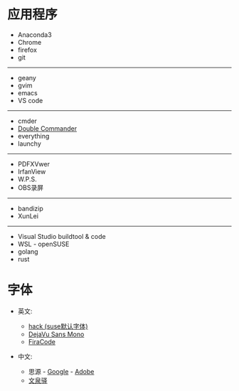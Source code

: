 # 应用程序

- Anaconda3
- Chrome
- firefox
- git
---
- geany
- gvim
- emacs
- VS code
---
- cmder
- [Double Commander](https://doublecmd.sourceforge.io/)
- everything
- launchy
---
- PDFXVwer
- IrfanView
- W.P.S.
- OBS录屏
---
- bandizip
- XunLei
---
- Visual Studio buildtool & code
- WSL - openSUSE
- golang
- rust

# 字体
- 英文: 
    - [hack (suse默认字体)](https://github.com/source-foundry/Hack)
    - [DejaVu Sans Mono](https://dejavu-fonts.github.io/)
    - [FiraCode](https://github.com/tonsky/FiraCode)

- 中文: 
    - 思源
          - [Google](https://github.com/googlei18n/noto-cjk)
          - [Adobe](https://github.com/adobe-fonts)
    - [文泉驿](https://wenq.org)
